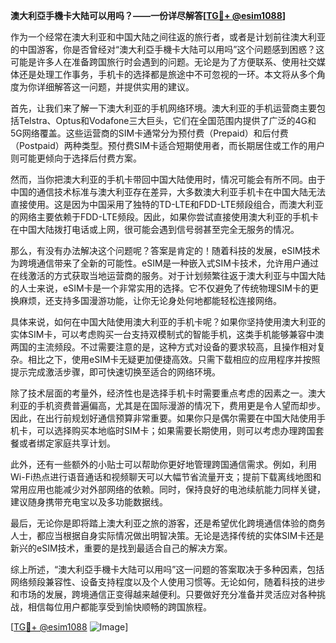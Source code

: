 **澳大利亞手機卡大陆可以用吗？——一份详尽解答[[TG💪+ @esim1088](https://t.me/s/esim1088)]**

作为一个经常在澳大利亚和中国大陆之间往返的旅行者，或者是计划前往澳大利亚的中国游客，你是否曾经对“澳大利亞手機卡大陆可以用吗”这个问题感到困惑？这可能是许多人在准备跨国旅行时会遇到的问题。无论是为了方便联系、使用社交媒体还是处理工作事务，手机卡的选择都是旅途中不可忽视的一环。本文将从多个角度为你详细解答这一问题，并提供实用的建议。

首先，让我们来了解一下澳大利亚的手机网络环境。澳大利亚的手机运营商主要包括Telstra、Optus和Vodafone三大巨头，它们在全国范围内提供了广泛的4G和5G网络覆盖。这些运营商的SIM卡通常分为预付费（Prepaid）和后付费（Postpaid）两种类型。预付费SIM卡适合短期使用者，而长期居住或工作的用户则可能更倾向于选择后付费方案。

然而，当你把澳大利亚的手机卡带回中国大陆使用时，情况可能会有所不同。由于中国的通信技术标准与澳大利亚存在差异，大多数澳大利亚手机卡在中国大陆无法直接使用。这是因为中国采用了独特的TD-LTE和FDD-LTE频段组合，而澳大利亚的网络主要依赖于FDD-LTE频段。因此，如果你尝试直接使用澳大利亚的手机卡在中国大陆拨打电话或上网，很可能会遇到信号弱甚至完全无服务的情况。

那么，有没有办法解决这个问题呢？答案是肯定的！随着科技的发展，eSIM技术为跨境通信带来了全新的可能性。eSIM是一种嵌入式SIM卡技术，允许用户通过在线激活的方式获取当地运营商的服务。对于计划频繁往返于澳大利亚与中国大陆的人士来说，eSIM卡是一个非常实用的选择。它不仅避免了传统物理SIM卡的更换麻烦，还支持多国漫游功能，让你无论身处何地都能轻松连接网络。

具体来说，如何在中国大陆使用澳大利亚的手机卡呢？如果你坚持使用澳大利亚的实体SIM卡，可以考虑购买一台支持双模制式的智能手机，这类手机能够兼容中澳两国的主流频段。不过需要注意的是，这种方式对设备的要求较高，且操作相对复杂。相比之下，使用eSIM卡无疑更加便捷高效。只需下载相应的应用程序并按照提示完成激活步骤，即可快速切换至适合的网络环境。

除了技术层面的考量外，经济性也是选择手机卡时需要重点考虑的因素之一。澳大利亚的手机资费普遍偏高，尤其是在国际漫游的情况下，费用更是令人望而却步。因此，在出行前规划好通信预算非常重要。如果你只是偶尔需要在中国大陆使用手机卡，可以选择购买本地临时SIM卡；如果需要长期使用，则可以考虑办理跨国套餐或者绑定家庭共享计划。

此外，还有一些额外的小贴士可以帮助你更好地管理跨国通信需求。例如，利用Wi-Fi热点进行语音通话和视频聊天可以大幅节省流量开支；提前下载离线地图和常用应用也能减少对外部网络的依赖。同时，保持良好的电池续航能力同样关键，建议随身携带充电宝以及多功能数据线。

最后，无论你是即将踏上澳大利亚之旅的游客，还是希望优化跨境通信体验的商务人士，都应当根据自身实际情况做出明智决策。无论是选择传统的实体SIM卡还是新兴的eSIM技术，重要的是找到最适合自己的解决方案。

综上所述，“澳大利亞手機卡大陆可以用吗”这一问题的答案取决于多种因素，包括网络频段兼容性、设备支持程度以及个人使用习惯等。无论如何，随着科技的进步和市场的发展，跨境通信正变得越来越便利。只要做好充分准备并灵活应对各种挑战，相信每位用户都能享受到愉快顺畅的跨国旅程。

[[TG💪+ @esim1088](https://t.me/s/esim1088) ![Image](https://i.postimg.cc/4NQfJmqS/Snipaste-2025-05-13-00-14-12.png)]